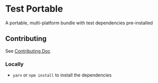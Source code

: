 # Test Portable
A portable, multi-platform bundle with test dependencies pre-installed

## Contributing
See [Contributing Doc](contributing.md)


### Locally
* `yarn` or `npm install` to install the dependencies

